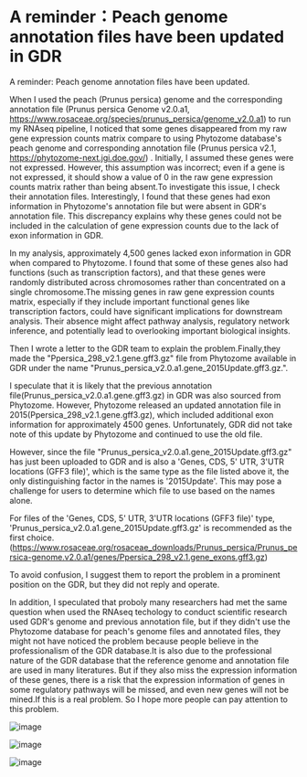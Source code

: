 # A reminder：Peach genome annotation files have been updated in GDR
A reminder: Peach genome annotation files have been updated.

When I used the peach (Prunus persica) genome and the corresponding annotation file (Prunus persica Genome v2.0.a1, https://www.rosaceae.org/species/prunus_persica/genome_v2.0.a1) to run my RNAseq pipeline, I noticed that some genes disappeared from my raw gene expression counts matrix compare to using Phytozome database's peach genome and corresponding annotation file (Prunus persica v2.1, https://phytozome-next.jgi.doe.gov/) . Initially, I assumed these genes were not expressed. However, this assumption was incorrect; even if a gene is not expressed, it should show a value of 0 in the raw gene expression counts matrix rather than being absent.To investigate this issue, I check their annotation files. Interestingly, I found that these genes had exon information in Phytozome's annotation file but were absent in GDR's annotation file. This discrepancy explains why these genes could not be included in the calculation of gene expression counts due to the lack of exon information in GDR.

In my analysis, approximately 4,500 genes lacked exon information in GDR when compared to Phytozome. I found that some of these genes also had functions (such as transcription factors), and that these genes were randomly distributed across chromosomes rather than concentrated on a single chromosome.The missing genes in raw gene expression counts matrix, especially if they include important functional genes like transcription factors, could have significant implications for downstream analysis. Their absence might affect pathway analysis, regulatory network inference, and potentially lead to overlooking important biological insights.

Then I wrote a letter to the GDR team to explain the problem.Finally,they made the "Ppersica_298_v2.1.gene.gff3.gz" file from Phytozome available in GDR under the name "Prunus_persica_v2.0.a1.gene_2015Update.gff3.gz.". 

I speculate that it is likely that the previous annotation file(Prunus_persica_v2.0.a1.gene.gff3.gz) in GDR was also sourced from Phytozome. However, Phytozome released an updated annotation file in 2015(Ppersica_298_v2.1.gene.gff3.gz), which included additional exon information for approximately 4500 genes. Unfortunately, GDR did not take note of this update by Phytozome and continued to use the old file.

However, since the file "Prunus_persica_v2.0.a1.gene_2015Update.gff3.gz" has just been uploaded to GDR and is also a 'Genes, CDS, 5' UTR, 3'UTR locations (GFF3 file)', which is the same type as the file listed above it, the only distinguishing factor in the names is '2015Update'. This may pose a challenge for users to determine which file to use based on the names alone. 

For files of the 'Genes, CDS, 5' UTR, 3'UTR locations (GFF3 file)' type, 'Prunus_persica_v2.0.a1.gene_2015Update.gff3.gz' is recommended as the first choice.(https://www.rosaceae.org/rosaceae_downloads/Prunus_persica/Prunus_persica-genome.v2.0.a1/genes/Ppersica_298_v2.1.gene_exons.gff3.gz)

To avoid confusion, I suggest them to  report the problem in a prominent position on the GDR, but they did not reply and operate.

In addition, I speculated that proboly many researchers had met the same question when used the RNAseq techology to conduct scientific research used GDR's genome and previous annotation file, but if they didn't use the Phytozome database for peach's genome files and annotated files, they might not have noticed the problem because people believe in the professionalism of the GDR database.It is also due to the professional nature of the GDR database that the reference genome and annotation file are used in many literatures. But if they also miss the expression information of these genes, there is a risk that the expression information of genes in some regulatory pathways will be missed, and even new genes will not be mined.If this is a real problem. So I hope more people can pay attention to this problem.

![image](https://github.com/changchuanjun/A_reminder_in_GDR/assets/155738984/8416e663-6633-40fd-ba60-ac05032dcc3d)

![image](https://github.com/changchuanjun/A_reminder_in_GDR/assets/155738984/4f8a750c-28ac-450e-8f07-27263c9a7cc1)

![image](https://github.com/changchuanjun/A_reminder_in_GDR/assets/155738984/b16ca7ad-4809-441b-83dc-40e3969b11e5)

